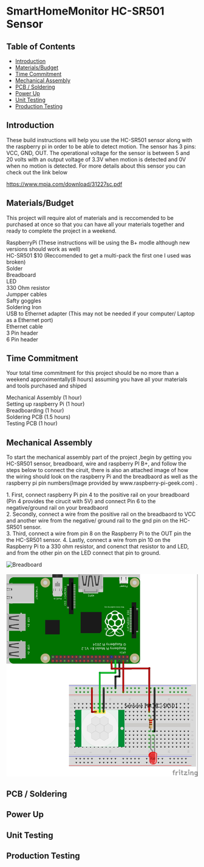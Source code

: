 # SmartHomeMonitor HC-SR501 Sensor

## Table of Contents
* [Introduction](#Introduction)
* [Materials/Budget](#Materials/Budget)
* [Time Commitment](#Time_Commitment)
* [Mechanical Assembly](#Mechanical_Assembly)
* [PCB / Soldering](#PCB_Soldering)
* [Power Up](#Power_up)
* [Unit Testing](#Unit_Testing)
* [Production Testing](#Production_Testing)


## <a name="Introduction">Introduction</a>

<p>These build instructions will help you use the HC-SR501 sensor along with the raspberry pi in order to be able to detect motion. The sensor has 3 pins: VCC, GND, OUT. The operational voltage for the sensor is between 5 and 20 volts with an output voltage of 3.3V when motion is detected and 0V when no motion is detected. For more details about this sensor you can check out the link below </p> 

https://www.mpja.com/download/31227sc.pdf


## <a name="Materials/Budget">Materials/Budget</a>

<p>This project will require alot of materials and is reccomended to be purchased at once so that you can have all your materials together and ready to complete the project in a weekend.
  
RaspberryPi (These instructions will be using the B+ modle although new versions should work as well) <br>
HC-SR501 $10 (Reccomended to get a multi-pack the first one I used was broken)<br>
Solder<br>
Breadboard <br>
LED<br>
330 Ohm resistor <br>
Jumpper cables <br>
Safty goggles <br>
Soldering Iron <br>
USB to Ethernet adapter (This may not be needed if your computer/ Laptop as a Ethernet port) <br> 
Ethernet cable <br>
3 Pin header  <br>
6 Pin header  <br>

</p>



## <a name="Time_Commitment">Time Commitment</a>

<p> Your total time commitment for this project should be no more than a weekend approximentally(8 hours) assuming you have all your materials and tools purchased and shiped  <br> 

Mechanical Assembly (1 hour)  <br>
Setting up raspberry Pi (1 hour)  <br>
Breadboarding (1 hour)  <br>
Soldering PCB (1.5 hours)  <br>
Testing PCB (1 hour)  <br>
</p>


## <a name="Mechanical_Assembly">Mechanical Assembly</a>

<p>To start the mechanical assembly part of the project ,begin by getting you HC-SR501 sensor, breadboard, wire and raspberry PI B+, and follow the steps below to connect the ciruit, there is also an attached image of how the wiring should look on the raspberry Pi and the breadbaord as well as the raspberry pi pin numbers(Image provided by www.raspberry-pi-geek.com) .<br>
</p>

<p> 1. First, connect raspberry Pi pin 4 to the positive rail on your breadboard (Pin 4 provides the cirucit with 5V) and
connect Pin 6 to the negative/ground rail on your breadbaord <Pin 6 is the ground pin> </br>
  2. Secondly, connect a wire from the positive rail on the breadbaord to VCC and another wire from the negative/ ground rail to the gnd pin on the HC-SR501 sensor. </br>
  3. Third, connect a wire from pin 8 on the Raspberry Pi to the OUT pin the the HC-SR501 sensor.
  4. Lastly, connect a wire from pin 10 on the Raspberry Pi to a 330 ohm resistor, and conenct that resistor to and LED, and from the other pin on the LED connect that pin to ground. </br>
</p>




![Breadboard](http://www.raspberry-pi-geek.com/var/rpi/storage/images/media/images/raspib-gpio/12356-1-eng-US/RasPiB-GPIO_reference.png)</br>
</br>
![Breadboard](https://github.com/getLiauba/SmartHomeMonitor/blob/master/Images/Fritzing/HC-SR501-Pi_Breadboard.jpg?raw=true)<br />



## <a name="PCB_Soldering">PCB / Soldering</a>



## <a name="Power_up">Power Up</a>




## <a name="Unit_Testing">Unit Testing</a>




## <a name="Production_Testing">Production Testing</a>





